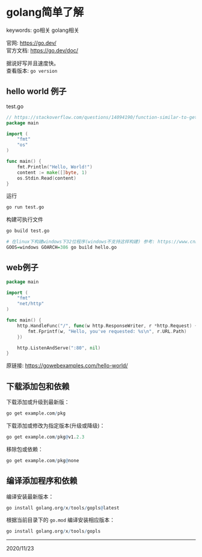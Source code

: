 # golang简单了解

keywords: go相关 golang相关  

官网: https://go.dev/  
官方文档: https://go.dev/doc/  

据说好写并且速度快。  
查看版本: `go version`  


## hello world 例子  
test.go  
```go
// https://stackoverflow.com/questions/14094190/function-similar-to-getchar/17278730#17278730
package main

import (
    "fmt"
    "os"
)

func main() {
    fmt.Println("Hello, World!")
    content := make([]byte, 1)
    os.Stdin.Read(content)
}
```

运行  
```r
go run test.go
```

构建可执行文件  
```r
go build test.go

# 在linux下构建windows下32位程序(windows不支持这样构建) 参考: https://www.cnblogs.com/52why/p/15479283.html
GOOS=windows GOARCH=386 go build hello.go
```


## web例子
```go
package main

import (
    "fmt"
    "net/http"
)

func main() {
    http.HandleFunc("/", func(w http.ResponseWriter, r *http.Request) {
        fmt.Fprintf(w, "Hello, you've requested: %s\n", r.URL.Path)
    })

    http.ListenAndServe(":80", nil)
}
```
原链接: https://gowebexamples.com/hello-world/  


## 下载添加包和依赖
下载添加或升级到最新版：  
```r
go get example.com/pkg
```

下载添加或修改为指定版本(升级或降级)：  
```r
go get example.com/pkg@v1.2.3
```

移除包或依赖：  
```r
go get example.com/pkg@none
```


## 编译添加程序和依赖
编译安装最新版本：  
```r
go install golang.org/x/tools/gopls@latest
```

根据当前目录下的 `go.mod` 编译安装相应版本：  
```r
go install golang.org/x/tools/gopls
```


---
2020/11/23  
